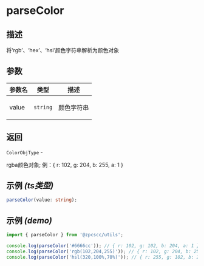 # parseColor

## 描述

<p>将‘rgb’、‘hex’、‘hsl’颜色字符串解析为颜色对象</p>

## 参数

| 参数名 | 类型                | 描述              |
| ------ | ------------------- | ----------------- |
| value  | <code>string</code> | <p>颜色字符串</p> |

## 返回

<code>ColorObjType</code> - <p>rgba颜色对象; 例：{ r: 102, g: 204, b: 255, a: 1 }</p>

## 示例 _(ts类型)_

```typescript
parseColor(value: string);
```

## 示例 _(demo)_

```typescript
import { parseColor } from '@zpcscc/utils';

console.log(parseColor('#6666cc')); // { r: 102, g: 102, b: 204, a: 1 };
console.log(parseColor('rgb(102,204,255)')); // { r: 102, g: 204, b: 255, a: 1 }
console.log(parseColor('hsl(320,100%,70%)')); // { r: 255, g: 102, b: 204, a: 1 }
```
